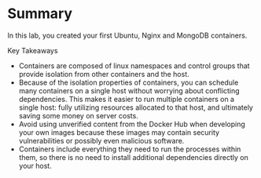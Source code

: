 # Summary

In this lab, you created your first Ubuntu, Nginx and MongoDB containers.

Key Takeaways

* Containers are composed of linux namespaces and control groups that provide isolation from other containers and the host.
* Because of the isolation properties of containers, you can schedule many containers on a single host without worrying about conflicting dependencies. This makes it easier to run multiple containers on a single host: fully utilizing resources allocated to that host, and ultimately saving some money on server costs.
* Avoid using unverified content from the Docker Hub when developing your own images because these images may contain security vulnerabilities or possibly even malicious software.
* Containers include everything they need to run the processes within them, so there is no need to install additional dependencies directly on your host.

